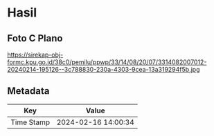 # Hasil

## Foto C Plano

https://sirekap-obj-formc.kpu.go.id/38c0/pemilu/ppwp/33/14/08/20/07/3314082007012-20240214-195126--3c788830-230a-4303-9cea-13a319294f5b.jpg


## Metadata

| Key        | Value               |
| ---------- | ------------------- |
| Time Stamp | 2024-02-16 14:00:34 |



